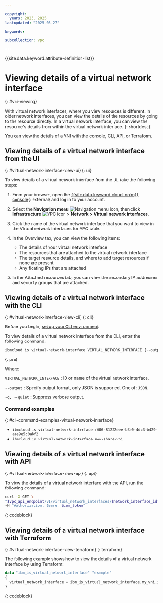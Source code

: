 ```yaml
---

copyright:
  years: 2023, 2025
lastupdated: "2025-06-27"

keywords:

subcollection: vpc

---
```


{{site.data.keyword.attribute-definition-list}}

# Viewing details of a virtual network interface
{: #vni-viewing}

With virtual network interfaces, where you view resources is different. In older network interfaces, you can view the details of the resources by going to the resource directly. In a virtual network interface, you can view the resource's details from within the virtual network interface.
{: shortdesc}

You can view the details of a VNI with the console, CLI, API, or Terraform.

## Viewing details of a virtual network interface from the UI
{: #virtual-network-interface-view-ui}
{: ui}

To view details of a virtual network interface from the UI, take the following steps:

1. From your browser, open the [{{site.data.keyword.cloud_notm}} console](/login){: external} and log in to your account.
1. Select the **Navigation menu** ![Navigation menu icon](../icons/icon_hamburger.svg), then click **Infrastructure** ![VPC icon](../../icons/vpc.svg) > **Network > Virtual network interfaces**.
1. Click the name of the virtual network interface that you want to view in the Virtual network interfaces for VPC table.
1. In the Overview tab, you can view the following items:

    * The details of your virtual network interface
    * The resources that are attached to the virtual network interface
    * The target resource details, and where to add target resources if none are present
    * Any floating IPs that are attached
1. In the Attached resources tab, you can view the secondary IP addresses and security groups that are attached.

## Viewing details of a virtual network interface with the CLI
{: #virtual-network-interface-view-cli}
{: cli}

Before you begin, [set up your CLI environment](/docs/vpc?topic=vpc-set-up-environment&interface=cli).


To view details of a virtual network interface from the CLI, enter the following command:

```sh
ibmcloud is virtual-network-interface VIRTUAL_NETWORK_INTERFACE [--output JSON] [-q, --quiet]
```
{: pre}

Where:

`VIRTUAL_NETWORK_INTERFACE`
:   ID or name of the virtual network interface.

`--output`
:   Specify output format, only JSON is supported. One of: `JSON`.

`-q, --quiet`
:   Suppress verbose output.

### Command examples
{: #cli-command-examples-virtual-network-interface}

- `ibmcloud is virtual-network-interface r006-81222eee-b3e0-4dc3-b429-aee9e5c0abf2`
- `ibmcloud is virtual-network-interface new-share-vni`

## Viewing details of a virtual network interface with API
{: #virtual-network-interface-view-api}
{: api}

To view the details of a virtual network interface with the API, run the following command:

```sh
curl -X GET \
"$vpc_api_endpoint/v1/virtual_network_interfaces/$network_interface_id?version=$version&generation=2" \
-H "Authorization: Bearer $iam_token"
```
{: codeblock}

## Viewing details of a virtual network interface with Terraform
{: #virtual-network-interface-view-terraform}
{: terraform}

The following example shows how to view the details of a virtual network interface by using Terraform:

```terraform
data "ibm_is_virtual_network_interface" "example"
{
  virtual_network_interface = ibm_is_virtual_network_interface.my_vni.id
}
```
{: codeblock}
